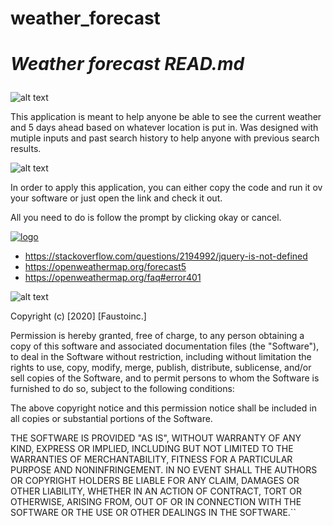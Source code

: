 # weather_forecast
<head>
<h1>
    <meta charset="UTF-8" />

***Weather forecast READ.md*** 
</h1>
</head>

![alt text](https://img.shields.io/badge/Description-green)


This application is meant to help anyone be able to see the current weather and 5 days ahead based on whatever location is put in. Was designed with mutiple inputs and past search history to help anyone with previous search results.


![alt text](https://img.shields.io/badge/Usage-green)

In order to apply this application, you can either copy the code and run it ov your software or just open the link and check it out.

All you need to do is follow the prompt by clicking okay or cancel.


<a href="LINK_TO_REPO">
<img src=https://media.giphy.com/media/4jYtfI0HNg9AUOPKUk/giphy.gif alt="logo">








- https://stackoverflow.com/questions/2194992/jquery-is-not-defined
- https://openweathermap.org/forecast5
- https://openweathermap.org/faq#error401

![alt text](https://img.shields.io/badge/License-green)

Copyright (c) [2020] [Faustoinc.] 


Permission is hereby granted, free of charge, to any person obtaining a copy
of this software and associated documentation files (the "Software"), to deal
in the Software without restriction, including without limitation the rights
to use, copy, modify, merge, publish, distribute, sublicense, and/or sell
copies of the Software, and to permit persons to whom the Software is
furnished to do so, subject to the following conditions:

The above copyright notice and this permission notice shall be included in all
copies or substantial portions of the Software.

THE SOFTWARE IS PROVIDED "AS IS", WITHOUT WARRANTY OF ANY KIND, EXPRESS OR
IMPLIED, INCLUDING BUT NOT LIMITED TO THE WARRANTIES OF MERCHANTABILITY,
FITNESS FOR A PARTICULAR PURPOSE AND NONINFRINGEMENT. IN NO EVENT SHALL THE
AUTHORS OR COPYRIGHT HOLDERS BE LIABLE FOR ANY CLAIM, DAMAGES OR OTHER
LIABILITY, WHETHER IN AN ACTION OF CONTRACT, TORT OR OTHERWISE, ARISING FROM,
OUT OF OR IN CONNECTION WITH THE SOFTWARE OR THE USE OR OTHER DEALINGS IN THE
SOFTWARE.``